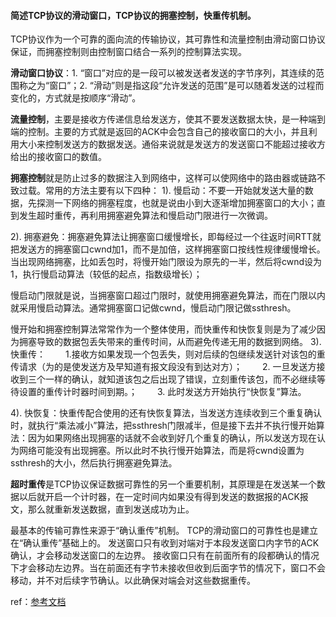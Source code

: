 #### 简述TCP协议的滑动窗口，TCP协议的拥塞控制，快重传机制。

TCP协议作为一个可靠的面向流的传输协议，其可靠性和流量控制由滑动窗口协议保证，而拥塞控制则由控制窗口结合一系列的控制算法实现。

**滑动窗口协议**：1. “窗口”对应的是一段可以被发送者发送的字节序列，其连续的范围称之为“窗口”；2. “滑动”则是指这段“允许发送的范围”是可以随着发送的过程而变化的，方式就是按顺序“滑动”。

**流量控制**，主要是接收方传递信息给发送方，使其不要发送数据太快，是一种端到端的控制。主要的方式就是返回的ACK中会包含自己的接收窗口的大小，并且利用大小来控制发送方的数据发送。通俗来说就是发送方的发送窗口不能超过接收方给出的接收窗口的数值。

**拥塞控制**就是防止过多的数据注入到网络中，这样可以使网络中的路由器或链路不致过载。常用的方法主要有以下四种：
1). 慢启动：不要一开始就发送大量的数据，先探测一下网络的拥塞程度，也就是说由小到大逐渐增加拥塞窗口的大小；直到发生超时重传，再利用拥塞避免算法和慢启动门限进行一次微调。

2). 拥塞避免：拥塞避免算法让拥塞窗口缓慢增长，即每经过一个往返时间RTT就把发送方的拥塞窗口cwnd加1，而不是加倍，这样拥塞窗口按线性规律缓慢增长。当出现网络拥塞，比如丢包时，将慢开始门限设为原先的一半，然后将cwnd设为1，执行慢启动算法（较低的起点，指数级增长）；

慢启动门限就是说，当拥塞窗口超过门限时，就使用拥塞避免算法，而在门限以内就采用慢启动算法。通常拥塞窗口记做cwnd，慢启动门限记做ssthresh。

慢开始和拥塞控制算法常常作为一个整体使用，而快重传和快恢复则是为了减少因为拥塞导致的数据包丢失带来的重传时间，从而避免传递无用的数据到网络。
3). 快重传：
　　1.接收方如果发现一个包丢失，则对后续的包继续发送针对该包的重传请求（为的是使发送方及早知道有报文段没有到达对方）；
  　　2. 一旦发送方接收到三个一样的确认，就知道该包之后出现了错误，立刻重传该包，而不必继续等待设置的重传计时器时间到期。；
  　　3. 此时发送方开始执行“快恢复”算法。

4). 快恢复：快重传配合使用的还有快恢复算法，当发送方连续收到三个重复确认时，就执行“乘法减小”算法，把ssthresh门限减半，但是接下去并不执行慢开始算法：因为如果网络出现拥塞的话就不会收到好几个重复的确认，所以发送方现在认为网络可能没有出现拥塞。所以此时不执行慢开始算法，而是将cwnd设置为ssthresh的大小，然后执行拥塞避免算法。

**超时重传**是TCP协议保证数据可靠性的另一个重要机制，其原理是在发送某一个数据以后就开启一个计时器，在一定时间内如果没有得到发送的数据报的ACK报文，那么就重新发送数据，直到发送成功为止。

最基本的传输可靠性来源于“确认重传”机制。
TCP的滑动窗口的可靠性也是建立在“确认重传”基础上的。
发送窗口只有收到对端对于本段发送窗口内字节的ACK确认，才会移动发送窗口的左边界。
接收窗口只有在前面所有的段都确认的情况下才会移动左边界。当在前面还有字节未接收但收到后面字节的情况下，窗口不会移动，并不对后续字节确认。以此确保对端会对这些数据重传。



ref：[参考文档](https://codeantenna.com/a/2EIGSUfucZ)